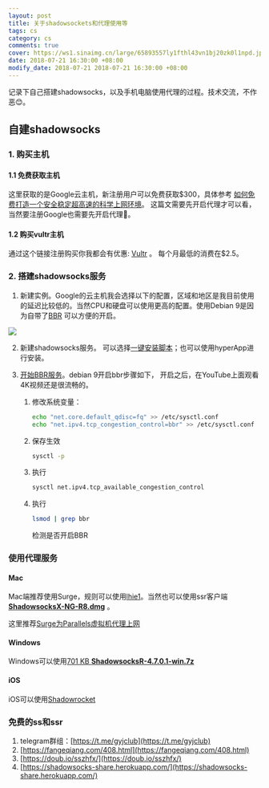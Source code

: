 ```yaml
---
layout: post
title: 关于shadowsockets和代理使用等
tags: cs
category: cs
comments: true
cover: https://ws1.sinaimg.cn/large/65893557ly1fthl43vn1bj20zk0l1npd.jpg
date: 2018-07-21 16:30:00 +08:00
modify_date: 2018-07-21 2018-07-21 16:30:00 +08:00
---
```


<!-- ![](https://ws1.sinaimg.cn/large/65893557ly1fthl43vn1bj20zk0l1npd.jpg) -->
记录下自己搭建shadowsocks，以及手机电脑使用代理的过程。技术交流，不作恶😊。

<!--more-->

## 自建shadowsocks

### 1. 购买主机

#### 1.1 免费获取主机

这里获取的是Google云主机，新注册用户可以免费获取$300，具体参考 [如何免费打造一个安全稳定超高速的科学上网环境](https://medium.com/@waylybaye/%E5%A6%82%E4%BD%95%E5%85%8D%E8%B4%B9%E6%89%93%E9%80%A0%E4%B8%80%E4%B8%AA%E5%AE%89%E5%85%A8%E7%A8%B3%E5%AE%9A%E8%B6%85%E9%AB%98%E9%80%9F%E7%9A%84%E7%A7%91%E5%AD%A6%E4%B8%8A%E7%BD%91%E7%8E%AF%E5%A2%83-fee52b7ad2f4)。 这篇文需要先开启代理才可以看，当然要注册Google也需要先开启代理🐶。

#### 1.2 购买vultr主机

通过这个链接注册购买你我都会有优惠: [Vultr](https://www.vultr.com/?ref=7046350) 。 每个月最低的消费在$2.5。

### 2. 搭建shadowsocks服务

1. 新建实例。Google的云主机我会选择以下的配置，区域和地区是我目前使用的延迟比较低的。当然CPU和硬盘可以使用更高的配置。使用Debian 9是因为自带了[BBR](https://github.com/google/bbr) 可以方便的开启。

![](https://ws1.sinaimg.cn/large/65893557ly1fthlmgbaa1j20n50e0gna.jpg)

2. 新建shadowsocks服务。 可以选择[一键安装脚本](https://teddysun.com/486.html)；也可以使用hyperApp进行安装。

3. [开始BBR服务](https://www.moerats.com/archives/297/)。debian 9开启bbr步骤如下， 开启之后，在YouTube上面观看4K视频还是很流畅的。

   1. 修改系统变量：

      ```bash
      echo "net.core.default_qdisc=fq" >> /etc/sysctl.conf
      echo "net.ipv4.tcp_congestion_control=bbr" >> /etc/sysctl.conf
      ```

   2. 保存生效

      ```bash
      sysctl -p
      ```

   3. 执行

      ```bash
      sysctl net.ipv4.tcp_available_congestion_control 
      ```

   4. 执行

      ```bash
      lsmod | grep bbr 
      ```

      检测是否开启BBR

### 使用代理服务

#### Mac

Mac端推荐使用Surge，规则可以使用[lhie1](https://github.com/lhie1/Rules)。当然也可以使用ssr客户端 [**ShadowsocksX-NG-R8.dmg**](https://github.com/qinyuhang/ShadowsocksX-NG-R/releases/download/1.4.3-R8-build3/ShadowsocksX-NG-R8.dmg) 。

这里推荐[Surge为Parallels虚拟机代理上网](https://juejin.im/post/5ae921bf6fb9a07aad17528c)

#### Windows

Windows可以使用[701 KB **ShadowsocksR-4.7.0.1-win.7z**](https://github.com/shadowsocksr-rm/shadowsocksr-csharp/releases/download/4.7.0.1/ShadowsocksR-4.7.0.1-win.7z)

#### iOS

iOS可以使用[Shadowrocket](https://itunes.apple.com/us/app/shadowrocket/id932747118) 

### 免费的ss和ssr

1. telegram群组：[https://t.me/gyjclub](https://t.me/gyjclub)
2. [https://fangeqiang.com/408.html](https://fangeqiang.com/408.html)
3. [https://doub.io/sszhfx/](https://doub.io/sszhfx/)
4. [https://shadowsocks-share.herokuapp.com/](https://shadowsocks-share.herokuapp.com/)
